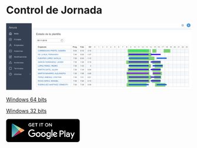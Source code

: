 # Control de Jornada

![](img/home.png)


[Windows 64 bits](https://github.com/sclsoftware/ControlHorario/releases/download/v1/ControlHorario64.exe)


[Windows 32 bits](https://github.com/sclsoftware/ControlHorario/releases/download/v1/ControlHorario32.exe)


[![Android App](img/play.png)](https://play.google.com/store/apps/details?id=com.scl.timio)
 
